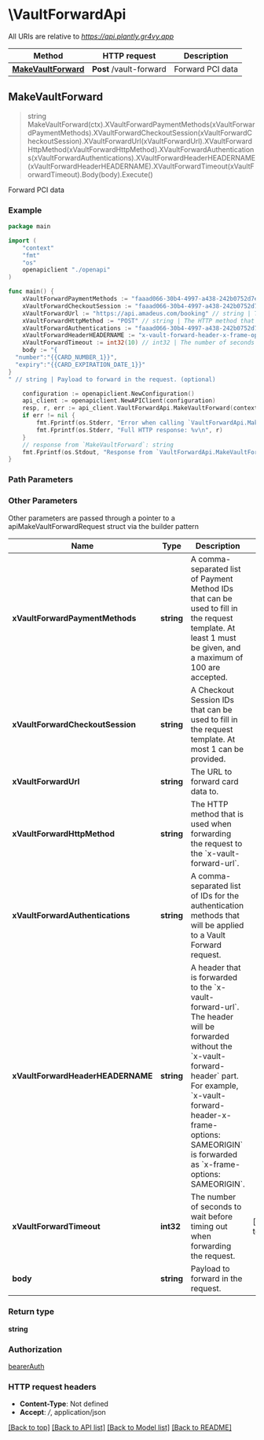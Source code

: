 # \VaultForwardApi

All URIs are relative to *https://api.plantly.gr4vy.app*

Method | HTTP request | Description
------------- | ------------- | -------------
[**MakeVaultForward**](VaultForwardApi.md#MakeVaultForward) | **Post** /vault-forward | Forward PCI data



## MakeVaultForward

> string MakeVaultForward(ctx).XVaultForwardPaymentMethods(xVaultForwardPaymentMethods).XVaultForwardCheckoutSession(xVaultForwardCheckoutSession).XVaultForwardUrl(xVaultForwardUrl).XVaultForwardHttpMethod(xVaultForwardHttpMethod).XVaultForwardAuthentications(xVaultForwardAuthentications).XVaultForwardHeaderHEADERNAME(xVaultForwardHeaderHEADERNAME).XVaultForwardTimeout(xVaultForwardTimeout).Body(body).Execute()

Forward PCI data



### Example

```go
package main

import (
    "context"
    "fmt"
    "os"
    openapiclient "./openapi"
)

func main() {
    xVaultForwardPaymentMethods := "faaad066-30b4-4997-a438-242b0752d7e1,faaad066-30b4-4997-a438-242b0752d7e2" // string | A comma-separated list of Payment Method IDs that can be used to fill in the request template. At least 1 must be given, and a maximum of 100 are accepted.
    xVaultForwardCheckoutSession := "faaad066-30b4-4997-a438-242b0752d7e2" // string | A Checkout Session IDs that can be used to fill in the request template. At most 1 can be provided.
    xVaultForwardUrl := "https://api.amadeus.com/booking" // string | The URL to forward card data to.
    xVaultForwardHttpMethod := "POST" // string | The HTTP method that is used when forwarding the request to the `x-vault-forward-url`.
    xVaultForwardAuthentications := "faaad066-30b4-4997-a438-242b0752d7e1,faaad066-30b4-4997-a438-242b0752d7e2" // string | A comma-separated list of IDs for the authentication methods that will be applied to a Vault Forward request. (optional)
    xVaultForwardHeaderHEADERNAME := "x-vault-forward-header-x-frame-options" // string | A header that is forwarded to the `x-vault-forward-url`. The header will be forwarded without the `x-vault-forward-header` part. For example, `x-vault-forward-header-x-frame-options: SAMEORIGIN` is forwarded as `x-frame-options: SAMEORIGIN`. (optional)
    xVaultForwardTimeout := int32(10) // int32 | The number of seconds to wait before timing out when forwarding the request. (optional) (default to 30)
    body := "{
  "number":"{{CARD_NUMBER_1}}",
  "expiry":"{{CARD_EXPIRATION_DATE_1}}"
}
" // string | Payload to forward in the request. (optional)

    configuration := openapiclient.NewConfiguration()
    api_client := openapiclient.NewAPIClient(configuration)
    resp, r, err := api_client.VaultForwardApi.MakeVaultForward(context.Background()).XVaultForwardPaymentMethods(xVaultForwardPaymentMethods).XVaultForwardCheckoutSession(xVaultForwardCheckoutSession).XVaultForwardUrl(xVaultForwardUrl).XVaultForwardHttpMethod(xVaultForwardHttpMethod).XVaultForwardAuthentications(xVaultForwardAuthentications).XVaultForwardHeaderHEADERNAME(xVaultForwardHeaderHEADERNAME).XVaultForwardTimeout(xVaultForwardTimeout).Body(body).Execute()
    if err != nil {
        fmt.Fprintf(os.Stderr, "Error when calling `VaultForwardApi.MakeVaultForward``: %v\n", err)
        fmt.Fprintf(os.Stderr, "Full HTTP response: %v\n", r)
    }
    // response from `MakeVaultForward`: string
    fmt.Fprintf(os.Stdout, "Response from `VaultForwardApi.MakeVaultForward`: %v\n", resp)
}
```

### Path Parameters



### Other Parameters

Other parameters are passed through a pointer to a apiMakeVaultForwardRequest struct via the builder pattern


Name | Type | Description  | Notes
------------- | ------------- | ------------- | -------------
 **xVaultForwardPaymentMethods** | **string** | A comma-separated list of Payment Method IDs that can be used to fill in the request template. At least 1 must be given, and a maximum of 100 are accepted. | 
 **xVaultForwardCheckoutSession** | **string** | A Checkout Session IDs that can be used to fill in the request template. At most 1 can be provided. | 
 **xVaultForwardUrl** | **string** | The URL to forward card data to. | 
 **xVaultForwardHttpMethod** | **string** | The HTTP method that is used when forwarding the request to the &#x60;x-vault-forward-url&#x60;. | 
 **xVaultForwardAuthentications** | **string** | A comma-separated list of IDs for the authentication methods that will be applied to a Vault Forward request. | 
 **xVaultForwardHeaderHEADERNAME** | **string** | A header that is forwarded to the &#x60;x-vault-forward-url&#x60;. The header will be forwarded without the &#x60;x-vault-forward-header&#x60; part. For example, &#x60;x-vault-forward-header-x-frame-options: SAMEORIGIN&#x60; is forwarded as &#x60;x-frame-options: SAMEORIGIN&#x60;. | 
 **xVaultForwardTimeout** | **int32** | The number of seconds to wait before timing out when forwarding the request. | [default to 30]
 **body** | **string** | Payload to forward in the request. | 

### Return type

**string**

### Authorization

[bearerAuth](../README.md#bearerAuth)

### HTTP request headers

- **Content-Type**: Not defined
- **Accept**: */*, application/json

[[Back to top]](#) [[Back to API list]](../README.md#documentation-for-api-endpoints)
[[Back to Model list]](../README.md#documentation-for-models)
[[Back to README]](../README.md)

